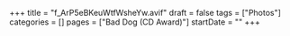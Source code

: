 +++
title = "f_ArP5eBKeuWtfWsheYw.avif"
draft = false
tags = ["Photos"]
categories = []
pages = ["Bad Dog (CD Award)"]
startDate = ""
+++

